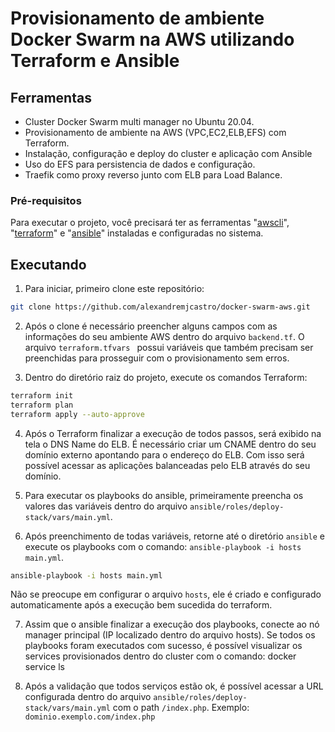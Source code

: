# Provisionamento de ambiente Docker Swarm na AWS utilizando Terraform e Ansible

## Ferramentas

- Cluster Docker Swarm multi manager no Ubuntu 20.04.
- Provisionamento de ambiente na AWS (VPC,EC2,ELB,EFS) com Terraform.
- Instalação, configuração e deploy do cluster e aplicação com Ansible
- Uso do EFS para persistencia de dados e configuração.
- Traefik como proxy reverso junto com ELB para Load Balance.

### Pré-requisitos
Para executar o projeto, você precisará ter as ferramentas "[awscli](https://docs.aws.amazon.com/cli/latest/userguide/cli-chap-getting-started.html)", "[terraform](https://www.terraform.io/downloads)" e "[ansible](https://docs.ansible.com/ansible-tower/latest/html/quickinstall/prepare.html)" instaladas e configuradas no sistema. 

## Executando
1. Para iniciar, primeiro clone este repositório:

```bash
git clone https://github.com/alexandremjcastro/docker-swarm-aws.git
```

2. Após o clone é necessário preencher alguns campos com as informações do seu ambiente AWS dentro do arquivo `backend.tf`.
O arquivo `terraform.tfvars ` possui variáveis que também precisam ser preenchidas para prosseguir com o provisionamento sem erros.

3. Dentro do diretório raiz do projeto, execute os comandos Terraform:

```bash
terraform init
terraform plan
terraform apply --auto-approve
```

4. Após o Terraform finalizar a execução de todos passos, será exibido na tela o DNS Name do ELB. 
É necessário criar um CNAME dentro do seu domínio externo apontando para o endereço do ELB. Com isso será possível acessar as aplicações balanceadas pelo ELB através do seu domínio.

5. Para executar os playbooks do ansible, primeiramente preencha os valores das variáveis dentro do arquivo `ansible/roles/deploy-stack/vars/main.yml`.

6. Após preenchimento de todas variáveis, retorne até o diretório `ansible` e execute os playbooks com o comando: `ansible-playbook -i hosts main.yml`. 

```bash
ansible-playbook -i hosts main.yml
```

Não se preocupe em configurar o arquivo `hosts`, ele é criado e configurado automaticamente após a execução bem sucedida do terraform.

7. Assim que o ansible finalizar a execução dos playbooks, conecte ao nó manager principal (IP localizado dentro do arquivo hosts). Se todos os playbooks foram executados com sucesso, é possível visualizar os services provisionados dentro do cluster com o comando: docker service ls

8. Após a validação que todos serviços estão ok, é possível acessar a URL configurada dentro do arquivo `ansible/roles/deploy-stack/vars/main.yml` com o path `/index.php`. Exemplo: `dominio.exemplo.com/index.php`

